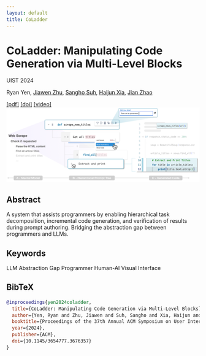 ```yaml
---
layout: default
title: CoLadder
---
```


# CoLadder: Manipulating Code Generation via Multi-Level Blocks

<div class="publication-meta">
  <p class="conference">UIST 2024</p>
  <p class="authors">
    <span class="author-self">Ryan Yen</span>, 
    <a href="https://stef-zjw.github.io/" target="_blank">Jiawen Zhu</a>, 
    <a href="https://sanghosuh.github.io/" target="_blank">Sangho Suh</a>, 
    <a href="https://haijunxia.ucsd.edu/" target="_blank">Haijun Xia</a>, 
    <a href="https://www.jeffjianzhao.com/" target="_blank">Jian Zhao</a>
  </p>
  <div class="publication-links">
    <a href="/assets/papers/CoLadder.pdf" target="_blank">[pdf]</a>
    <a href="https://doi.org/10.1145/3654777.3676357" target="_blank">[doi]</a>
    <a href="https://youtu.be/q_QtMA7h7QM" target="_blank">[video]</a>
  </div>
</div>

<div class="publication-image">
  <img src="/assets/images/papers/coladder.png" alt="CoLadder: Manipulating Code Generation via Multi-Level Blocks" />
</div>

## Abstract

A system that assists programmers by enabling hierarchical task decomposition, incremental code generation, and verification of results during prompt authoring. Bridging the abstraction gap between programmers and LLMs.

## Keywords

<div class="keywords">
  <span class="keyword">LLM</span>
  <span class="keyword">Abstraction Gap</span>
  <span class="keyword">Programmer</span>
  <span class="keyword research-line">Human-AI</span>
  <span class="keyword contribution">Visual Interface</span>
</div>

## BibTeX

```bibtex
@inproceedings{yen2024coladder,
  title={CoLadder: Manipulating Code Generation via Multi-Level Blocks},
  author={Yen, Ryan and Zhu, Jiawen and Suh, Sangho and Xia, Haijun and Zhao, Jian},
  booktitle={Proceedings of the 37th Annual ACM Symposium on User Interface Software and Technology},
  year={2024},
  publisher={ACM},
  doi={10.1145/3654777.3676357}
}
``` 